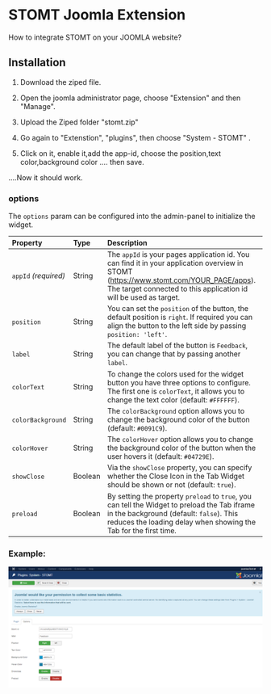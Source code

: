 # STOMT Joomla Extension

How to integrate STOMT on your JOOMLA website?


## Installation

1. Download the ziped file.


3. Open the joomla administrator page, choose "Extension" and then "Manage".

4. Upload the Ziped folder "stomt.zip" 

5. Go again to "Extenstion", "plugins", then choose "System - STOMT" .

6. Click on it, enable it,add the app-id, choose the position,text color,background color .... then save.

....Now it should work.


### options
The `options` param can be configured into the admin-panel to initialize the widget.

| Property | Type | Description |
| :--- | :--- | :--- |
| `appId` _(required)_ | String | The `appId` is your pages application id. You can find it in your application overview in STOMT (https://www.stomt.com/YOUR_PAGE/apps). The target connected to this application id will be used as target. |
| `position` | String | You can set the `position` of the button, the default position is `right`. If required you can align the button to the left side by passing `position: 'left'`. |
| `label` | String | The default label of the button is `Feedback`, you can change that by passing another `label`. |
| `colorText` | String | To change the colors used for the widget button you have three options to configure. The first one is `colorText`, it allows you to change the text color (default: `#FFFFFF`). |
| `colorBackground` | String | The `colorBackground` option allows you to change the background color of the button (default: `#0091C9`). |
| `colorHover` | String | The `colorHover` option allows you to change the background color of the button when the user hovers it (default: `#04729E`). |
| `showClose` | Boolean | Via the `showClose` property, you can specify whether the Close Icon in the Tab Widget should be shown or not (default: `true`). |
| `preload` | Boolean | By setting the property `preload` to `true`, you can tell the Widget to preload the Tab iframe in the background (default: `false`). This reduces the loading delay when showing the Tab for the first time. |

### Example:
<img alt="Easy Integration" align="right" width="1080" src="panel.PNG"/>


